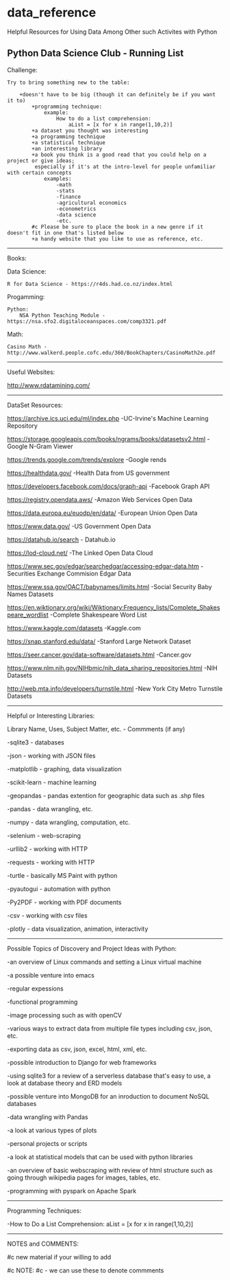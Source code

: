 # data_reference
Helpful Resources for Using Data Among Other such Activites with Python

Python Data Science Club - Running List
----------------------------------------
Challenge: 

	Try to bring something new to the table:
	
		+doesn't have to be big (though it can definitely be if you want it to)
			+programming technique:
				example:
					How to do a list comprehension:
						aList = [x for x in range(1,10,2)]
			+a dataset you thought was interesting
			+a programming technique
			+a statistical technique
			+an interesting library
			+a book you think is a good read that you could help on a project or give ideas; 
			 especially if it's at the intro-level for people unfamiliar with certain concepts
			 	examples:
					-math
					-stats
					-finance
					-agricultural economics
					-econometrics
					-data science
					-etc.
			#c Please be sure to place the book in a new genre if it doesn't fit in one that's listed below
     		+a handy website that you like to use as reference, etc.

----------------------------------------
Books:

Data Science:

	R for Data Science - https://r4ds.had.co.nz/index.html
	
Progamming:

	Python:
		NSA Python Teaching Module - https://nsa.sfo2.digitaloceanspaces.com/comp3321.pdf
		
Math:

	Casino Math - http://www.walkerd.people.cofc.edu/360/BookChapters/CasinoMath2e.pdf

----------------------------------------
Useful Websites:

http://www.rdatamining.com/

----------------------------------------
DataSet Resources:

https://archive.ics.uci.edu/ml/index.php -UC-Irvine's Machine Learning Repository

https://storage.googleapis.com/books/ngrams/books/datasetsv2.html -Google N-Gram Viewer

https://trends.google.com/trends/explore -Google rends

https://healthdata.gov/ -Health Data from US government

https://developers.facebook.com/docs/graph-api -Facebook Graph API

https://registry.opendata.aws/ -Amazon Web Services Open Data

https://data.europa.eu/euodp/en/data/ -European Union Open Data

https://www.data.gov/ -US Government Open Data

https://datahub.io/search - Datahub.io

https://lod-cloud.net/ -The Linked Open Data Cloud

https://www.sec.gov/edgar/searchedgar/accessing-edgar-data.htm -Securities Exchange Commision Edgar Data

https://www.ssa.gov/OACT/babynames/limits.html -Social Security Baby Names Datasets

https://en.wiktionary.org/wiki/Wiktionary:Frequency_lists/Complete_Shakespeare_wordlist -Complete Shakespeare Word List

https://www.kaggle.com/datasets -Kaggle.com

https://snap.stanford.edu/data/ -Stanford Large Network Dataset

https://seer.cancer.gov/data-software/datasets.html -Cancer.gov

https://www.nlm.nih.gov/NIHbmic/nih_data_sharing_repositories.html -NIH Datasets

http://web.mta.info/developers/turnstile.html -New York City Metro Turnstile Datasets

----------------------------------------
Helpful or Interesting Libraries:

Library Name, Uses, Subject Matter, etc. - Commments (if any)

-sqlite3 - databases

-json - working with JSON files

-matplotlib - graphing, data visualization

-scikit-learn - machine learning

-geopandas - pandas extention for geographic data such as .shp files

-pandas - data wrangling, etc.

-numpy - data wrangling, computation, etc.

-selenium - web-scraping

-urllib2 - working with HTTP

-requests - working with HTTP

-turtle - basically MS Paint with python

-pyautogui - automation with python

-Py2PDF - working with PDF documents

-csv - working with csv files

-plotly - data visualization, animation, interactivity

----------------------------------------
Possible Topics of Discovery and Project Ideas with Python:

-an overview of Linux commands and setting a Linux virtual machine

-a possible venture into emacs

-regular expessions

-functional programming

-image processing such as with openCV

-various ways to extract data from multiple file types including csv, json, etc.

-exporting data as csv, json, excel, html, xml, etc.

-possible introduction to Django for web frameworks

-using sqlite3 for a review of a serverless database that's easy to use, a look at database theory and ERD models

-possible venture into MongoDB for an inroduction to document NoSQL databases

-data wrangling with Pandas

-a look at various types of plots

-personal projects or scripts

-a look at statistical models that can be used with python libraries

-an overview of basic webscraping with review of html structure such as going through 
 wikipedia pages for images, tables, etc.
 
 -programming with pyspark on Apache Spark

----------------------------------------

Programming Techniques:

-How to Do a List Comprehension:
	aList = [x for x in range(1,10,2)]
	
----------------------------------------
NOTES and COMMENTS:

#c new material if your willing to add

#c NOTE: #c - we can use these to denote commments
